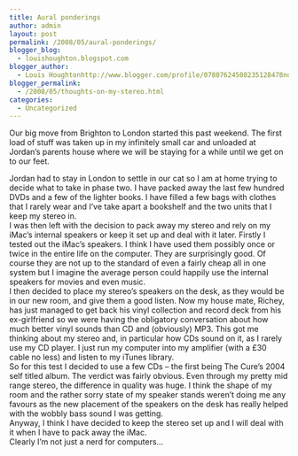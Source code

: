 ```yaml
---
title: Aural ponderings
author: admin
layout: post
permalink: /2008/05/aural-ponderings/
blogger_blog:
  - louishoughton.blogspot.com
blogger_author:
  - Louis Houghtonhttp://www.blogger.com/profile/07807624508235128478noreply@blogger.com
blogger_permalink:
  - /2008/05/thoughts-on-my-stereo.html
categories:
  - Uncategorized
---
```

Our big move from Brighton to London started this past weekend. The first load of stuff was taken up in my infinitely small car and unloaded at Jordan&#8217;s parents house where we will be staying for a while until we get on to our feet. 

<div>
</div>

<div>
  Jordan had to stay in London to settle in our cat so I am at home trying to decide what to take in phase two. I have packed away the last few hundred DVDs and a few of the lighter books. I have filled a few bags with clothes that I rarely wear and I&#8217;ve take apart a bookshelf and the two units that I keep my stereo in.
</div>

<div>
</div>

<div>
  I was then left with the decision to pack away my stereo and rely on my iMac&#8217;s internal speakers or keep it set up and deal with it later. Firstly I tested out the iMac&#8217;s speakers. I think I have used them possibly once or twice in the entire life on the computer. They are surprisingly good. Of course they are not up to the standard of even a fairly cheap all in one system but I imagine the average person could happily use the internal speakers for movies and even music.
</div>

<div>
</div>

<div>
  I then decided to place my stereo&#8217;s speakers on the desk, as they would be in our new room, and give them a good listen. Now my house mate, Richey, has just managed to get back his vinyl collection and record deck from his ex-girlfriend so we were having the obligatory conversation about how much better vinyl sounds than CD and (obviously) MP3. This got me thinking about my stereo and, in particular how CDs sound on it, as I rarely use my CD player. I just run my computer into my amplifier (with a £30 cable no less) and listen to my iTunes library.
</div>

<div>
</div>

<div>
  So for this test I decided to use a few CDs &#8211; the first being The Cure&#8217;s 2004 self titled album. The verdict was fairly obvious. Even through my pretty mid range stereo, the difference in quality was huge. I think the shape of my room and the rather sorry state of my speaker stands weren&#8217;t doing me any favours as the new placement of the speakers on the desk has really helped with the wobbly bass sound I was getting.
</div>

<div>
</div>

<div>
  Anyway, I think I have decided to keep the stereo set up and I will deal with it when I have to pack away the iMac.
</div>

<div>
</div>

<div>
  Clearly I&#8217;m not just a nerd for computers&#8230;
</div>